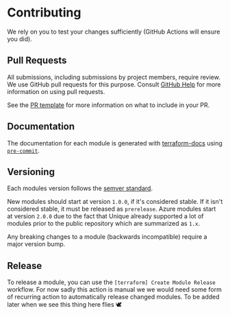 # Contributing

We rely on you to test your changes sufficiently (GitHub Actions will ensure you did).

## Pull Requests

All submissions, including submissions by project members, require review. We use GitHub pull requests for this purpose. Consult [GitHub Help](https://help.github.com/articles/about-pull-requests/) for more information on using pull requests.

See the [PR template](.github/pull_request_template.md) for more information on what to include in your PR.

## Documentation

The documentation for each module is generated with [terraform-docs](https://terraform-docs.io) using [`pre-commit`](https://terraform-docs.io/how-to/pre-commit-hooks).


## Versioning

Each modules version follows the [semver standard](https://semver.org/).

New modules should start at version `1.0.0`, if it's considered stable. If it isn't considered stable, it must be released as `prerelease`. Azure modules start at version `2.0.0` due to the fact that Unique already supported a lot of modules prior to the public repository which are summarized as `1.x`.

Any breaking changes to a module (backwards incompatible) require a major version bump.

## Release

To release a module, you can use the `[terraform] Create Module Release` workflow. For now sadly this action is manual we we would need some form of recurring action to automatically release changed modules. To be added later when we see this thing here flies 🕊️
